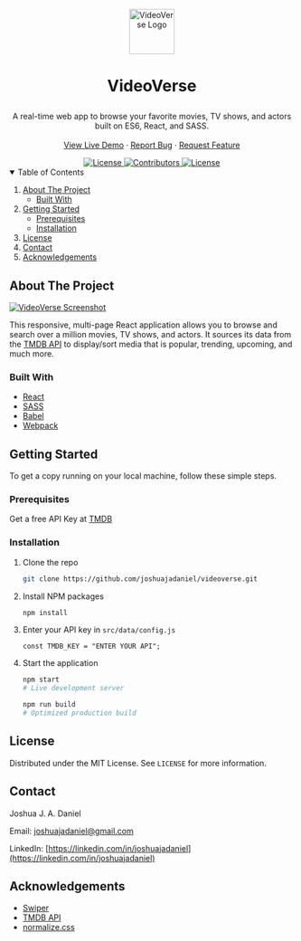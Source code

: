 <!-- PROJECT LOGO -->
<br />
<div align="center">
  <a href="https://joshuajadaniel.com/videoverse">
    <img src="https://joshuajadaniel.com/videoverse/showcase/logo.png" alt="VideoVerse Logo" width="auto" height="80">
  </a>
  <h3 style="font-size: 200%;">VideoVerse</h3>
  <p> 
    A real-time web app to browse your favorite movies, TV shows, and actors built on ES6, React, and SASS.
    <br />
    <br />
    <a href="https://joshuajadaniel.com/videoverse">View Live Demo</a>
    ·
    <a href="https://github.com/joshuajadaniel/videoverse/issues/new">Report Bug</a>
    ·
    <a href="https://github.com/joshuajadaniel/videoverse/issues/new">Request Feature</a>
  </p>

  <!-- PROJECT SHIELDS -->
  <a href="https://linkedin.com/in/joshuajadaniel">
    <img alt="License" src="https://img.shields.io/badge/-LinkedIn-gray.svg?logo=linkedin" />
  </a>
  <a href="https://github.com/joshuajadaniel/videoverse/graphs/contributors">
    <img alt="Contributors" src="https://img.shields.io/github/contributors/joshuajadaniel/videoverse?color=green" />
  </a>
  <a href="https://github.com/joshuajadaniel/videoverse/blob/master/LICENSE">
    <img alt="License" src="https://img.shields.io/github/license/joshuajadaniel/videoverse" />
  </a>
</div>



<!-- TABLE OF CONTENTS -->
<details open="open">
  <summary>Table of Contents</summary>
  <ol>
    <li>
      <a href="#about-the-project">About The Project</a>
      <ul>
        <li><a href="#built-with">Built With</a></li>
      </ul>
    </li>
    <li>
      <a href="#getting-started">Getting Started</a>
      <ul>
        <li><a href="#prerequisites">Prerequisites</a></li>
        <li><a href="#installation">Installation</a></li>
      </ul>
    </li>
    <li><a href="#license">License</a></li>
    <li><a href="#contact">Contact</a></li>
    <li><a href="#acknowledgements">Acknowledgements</a></li>
  </ol>
</details>



<!-- ABOUT THE PROJECT -->
## About The Project

[![VideoVerse Screenshot](https://joshuajadaniel.com/videoverse/showcase/videoverse.jpg)](https://joshuajadaniel.com/videoverse)

This responsive, multi-page React application allows you to browse and search over a million movies, TV shows, and actors. It sources its data from the [TMDB API](https://www.themoviedb.org/documentation/api) to display/sort media that is popular, trending, upcoming, and much more.

### Built With

* [React](https://reactjs.org)
* [SASS](https://sass-lang.com)
* [Babel](https://babeljs.io)
* [Webpack](https://webpack.js.org)



<!-- GETTING STARTED -->
## Getting Started

To get a copy running on your local machine, follow these simple steps.

### Prerequisites

Get a free API Key at [TMDB](https://www.themoviedb.org/documentation/api)

### Installation

1. Clone the repo
   ```sh
   git clone https://github.com/joshuajadaniel/videoverse.git
   ```
2. Install NPM packages
   ```sh
   npm install
   ```
3. Enter your API key in `src/data/config.js`
   ```JS
   const TMDB_KEY = "ENTER YOUR API";
   ```
4. Start the application
   ```sh
   npm start
   # Live development server
   
   npm run build
   # Optimized production build
   ```



<!-- LICENSE -->
## License

Distributed under the MIT License. See `LICENSE` for more information.



<!-- CONTACT -->
## Contact

Joshua J. A. Daniel

Email: joshuajadaniel@gmail.com

LinkedIn: [https://linkedin.com/in/joshuajadaniel](https://linkedin.com/in/joshuajadaniel)



<!-- ACKNOWLEDGEMENTS -->
## Acknowledgements
* [Swiper](https://swiperjs.com)
* [TMDB API](https://www.themoviedb.org/documentation/api)
* [normalize.css](https://necolas.github.io/normalize.css)
